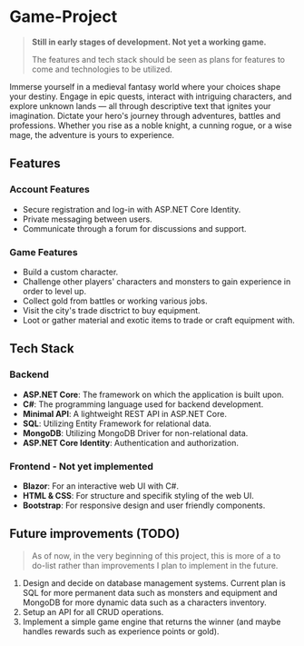 # Game-Project

> **Still in early stages of development. Not yet a working game.**
>
> The features and tech stack should be seen as plans for features to come and technologies to be utilized.

Immerse yourself in a medieval fantasy world where your choices shape your destiny. Engage in epic quests, interact with intriguing characters, and explore unknown lands — all through descriptive text that ignites your imagination. Dictate your hero's journey through adventures, battles and professions. Whether you rise as a noble knight, a cunning rogue, or a wise mage, the adventure is yours to experience.

## Features

### Account Features

* Secure registration and log-in with ASP.NET Core Identity.
* Private messaging between users.
* Communicate through a forum for discussions and support.

### Game Features

* Build a custom character.
* Challenge other players' characters and monsters to gain experience in order to level up.
* Collect gold from battles or working various jobs.
* Visit the city's trade disctrict to buy equipment.
* Loot or gather material and exotic items to trade or craft equipment with.

## Tech Stack

### Backend

* **ASP.NET Core**: The framework on which the application is built upon.
* **C#**: The programming language used for backend development.
* **Minimal API**: A lightweight REST API in ASP.NET Core.
* **SQL**: Utilizing Entity Framework for relational data.
* **MongoDB**: Utilizing MongoDB Driver for non-relational data.
* **ASP.NET Core Identity**: Authentication and authorization.

### Frontend - Not yet implemented

* **Blazor**: For an interactive web UI with C#.
* **HTML & CSS**: For structure and specifik styling of the web UI.
* **Bootstrap**: For responsive design and user friendly components.

## Future improvements (TODO)

> As of now, in the very beginning of this project, this is more of a to do-list rather than improvements I plan to implement in the future.

1. Design and decide on database management systems. Current plan is SQL for more permanent data such as monsters and equipment and MongoDB for more dynamic data such as a characters inventory.
2. Setup an API for all CRUD operations.
3. Implement a simple game engine that returns the winner (and maybe handles rewards such as experience points or gold).
